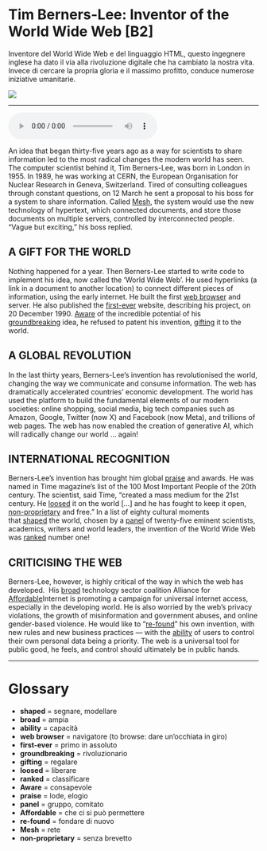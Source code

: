 # Tim Berners-Lee: Inventor of the World Wide Web   [B2]

Inventore del World Wide Web e del linguaggio HTML, questo ingegnere inglese ha dato il via alla rivoluzione digitale che ha cambiato la nostra vita. Invece di cercare la propria gloria e il massimo profitto, conduce numerose iniziative umanitarie.

![](Tim%20Berners-Lee%20Inventor%20of%20the%20World%20Wide%20Web.jpg)

--------------

<div>
<audio controls autoplay>
    <source src="https:/raw.githubusercontent.com/dartie/speakup/main/2024-03/Tim%20Berners-Lee%20Inventor%20of%20the%20World%20Wide%20Web.mp3" type="audio/mpeg">
</audio>
</div>


An idea that began thirty-five years ago as a way for scientists to share information led to the most radical changes the modern world has seen. The computer scientist behind it, Tim Berners-Lee, was born in London in 1955. In 1989, he was working at CERN, the European Organisation for Nuclear Research in Geneva, Switzerland. Tired of consulting colleagues through constant questions, on 12 March he sent a proposal to his boss for a system to share information. Called [Mesh](## "rete"), the system would use the new technology of hypertext, which connected documents, and store those documents on multiple servers, controlled by interconnected people. “Vague but exciting,” his boss replied.    

## A GIFT FOR THE WORLD
Nothing happened for a year. Then Berners-Lee started to write code to implement his idea, now called the ‘World Wide Web’. He used hyperlinks (a link in a document to another location) to connect different pieces of information, using the early internet. He built the first [web browser](## "navigatore (to browse: dare un’occhiata in giro)") and server. He also published the [first-ever](## "primo in assoluto") website, describing his project, on 20 December 1990. [Aware](## "consapevole") of the incredible potential of his [groundbreaking](## "rivoluzionario") idea, he refused to patent his invention, [gifting](## "regalare") it to the world. 

## A GLOBAL REVOLUTION
In the last thirty years, Berners-Lee’s invention has revolutionised the world, changing the way we communicate and consume information. The web has dramatically accelerated countries’ economic development. The world has used the platform to build the fundamental elements of our modern societies: online shopping, social media, big tech companies such as Amazon, Google, Twitter (now X) and Facebook (now Meta), and trillions of web pages. The web has now enabled the creation of generative AI, which will radically change our world … again!

## INTERNATIONAL RECOGNITION
Berners-Lee’s invention has brought him global [praise](## "lode, elogio") and awards. He was named in Time magazine’s list of the 100 Most Important People of the 20th century. The scientist, said Time, “created a mass medium for the 21st century. He [loosed](## "liberare") it on the world […] and he has fought to keep it open, [non-proprietary](## "senza brevetto") and free.” In a list of eighty cultural moments that [shaped](## "segnare, modellare") the world, chosen by a [panel](## "gruppo, comitato") of twenty-five eminent scientists, academics, writers and world leaders, the invention of the World Wide Web was [ranked](## "classificare") number one! 

## CRITICISING THE WEB
Berners-Lee, however, is highly critical of the way in which the web has developed.  His [broad](## "ampia") technology sector coalition Alliance for [Affordable](## "che ci si può permettere")Internet is promoting a campaign for universal internet access, especially in the developing world. He is also worried by the web’s privacy violations, the growth of misinformation and government abuses, and online gender-based violence. He would like to “[re-found](## "fondare di nuovo")” his own invention, with new rules and new business practices — with the [ability](## "capacità") of users to control their own personal data being a priority. The web is a universal tool for public good, he feels, and control should ultimately be in public hands.  

--------------

<div style = "display:block; clear:both; page-break-after:always;"></div>

# Glossary
* **shaped** = segnare, modellare
* **broad** = ampia
* **ability** = capacità
* **web browser** = navigatore (to browse: dare un’occhiata in giro)
* **first-ever** = primo in assoluto
* **groundbreaking** = rivoluzionario
* **gifting** = regalare
* **loosed** = liberare
* **ranked** = classificare
* **Aware** = consapevole
* **praise** = lode, elogio
* **panel** = gruppo, comitato
* **Affordable** = che ci si può permettere
* **re-found** = fondare di nuovo
* **Mesh** = rete
* **non-proprietary** = senza brevetto
